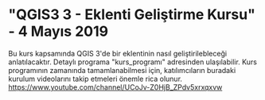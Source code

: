 # "QGIS3 3 - Eklenti Geliştirme Kursu" - 4 Mayıs 2019

Bu kurs kapsamında QGIS 3'de bir eklentinin nasıl geliştirilebleceği anlatılacaktır. Detaylı programa "kurs_programı" adresinden ulaşılabilir. Kurs programının zamanında tamamlanabilmesi için, katılımcıların buradaki kurulum videolarını takip etmeleri önemle rica olunur. 
https://www.youtube.com/channel/UCoJv-Z0HjB_ZPdv5xrxqxvw

